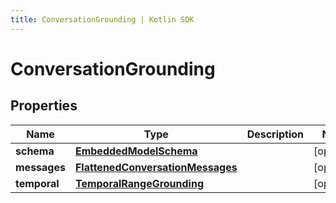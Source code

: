 ```yaml
---
title: ConversationGrounding | Kotlin SDK
---
```



# ConversationGrounding

## Properties
Name | Type | Description | Notes
------------ | ------------- | ------------- | -------------
**schema** | [**EmbeddedModelSchema**](EmbeddedModelSchema) |  |  [optional]
**messages** | [**FlattenedConversationMessages**](FlattenedConversationMessages) |  |  [optional]
**temporal** | [**TemporalRangeGrounding**](TemporalRangeGrounding) |  |  [optional]



